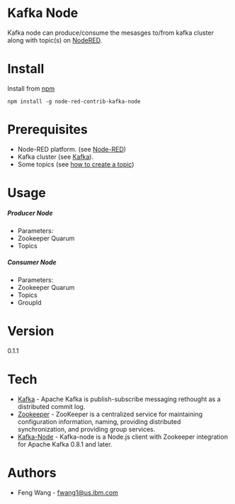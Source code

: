 # Kafka Node
Kafka node can produce/consume the mesasges to/from kafka cluster along with topic(s) on [NodeRED].


# Install

Install from [npm](http://npmjs.org)
```
npm install -g node-red-contrib-kafka-node
```

# Prerequisites
 * Node-RED platform. (see [Node-RED](http://nodered.org/docs/getting-started/installation.html))
 * Kafka cluster (see [Kafka](http://kafka.apache.org/documentation.html#gettingStarted)). 
 * Some topics (see [how to create a topic](http://kafka.apache.org/documentation.html#quickstart))

# Usage
##### Producer Node
- Parameters:
 - Zookeeper Quarum
 - Topics

##### Consumer Node
- Parameters:
 - Zookeeper Quarum
 - Topics
 - GroupId


# Version
0.1.1

# Tech
 * [Kafka] - Apache Kafka is publish-subscribe messaging rethought as a distributed commit log.
 * [Zookeeper] - ZooKeeper is a centralized service for maintaining configuration information, naming, providing distributed synchronization, and providing group services.
 * [Kafka-Node] - Kafka-node is a Node.js client with Zookeeper integration for Apache Kafka 0.8.1 and later. 

[Kafka]:http://kafka.apache.org/
[Zookeeper]:https://zookeeper.apache.org/
[NodeRED]:http://nodered.org
[Kafka-Node]:https://www.npmjs.com/package/kafka-node


# Authors

* Feng Wang - [fwang1@us.ibm.com](mailto:fwang1@us.ibm.com)